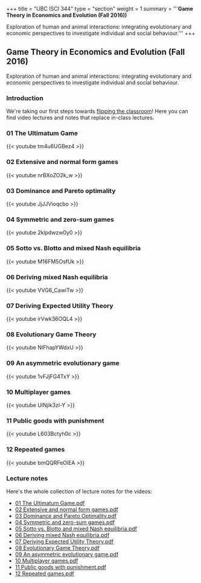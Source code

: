 +++
title = "UBC ISCI 344"
type = "section"
weight = 1
summary = '''**Game Theory in Economics and Evolution (Fall 2016))**

Exploration of human and animal interactions: integrating evolutionary and economic perspectives to investigate individual and social behaviour.'''
+++

## Game Theory in Economics and Evolution (Fall 2016)

Exploration of human and animal interactions: integrating evolutionary and economic perspectives to investigate individual and social behaviour.

### Introduction

We're taking our first steps towards [flipping the classroom](https://en.wikipedia.org/wiki/Flipped_classroom)!  Here you can find video lectures and notes that replace in-class lectures. 


### 01 The Ultimatum Game

{{< youtube tm4u6UGBez4 >}}

### 02 Extensive and normal form games

{{< youtube nrBXoZO2k_w >}}

### 03 Dominance and Pareto optimality

{{< youtube JjJJVioqcbo >}}

### 04 Symmetric and zero-sum games

{{< youtube 2klpdwzw0y0 >}}

### 05 Sotto vs. Blotto and mixed Nash equilibria

{{< youtube M16FM5OsfUk >}}

### 06 Deriving mixed Nash equilibria

{{< youtube VVG6_CawiTw >}}

### 07 Deriving Expected Utility Theory

{{< youtube irVwk36OQL4 >}}

### 08 Evolutionary Game Theory

{{< youtube NIFhapYWdxU >}}

### 09 An asymmetric evolutionary game

{{< youtube 1vFJjFG4TxY >}}

### 10 Multiplayer games

{{< youtube UlNjik3zl-Y >}}

### 11 Public goods with punishment

{{< youtube L603Bctyh0c >}}

### 12 Repeated games

{{< youtube bmQQRFeOlEA >}}

### Lecture notes 

Here's the whole collection of lecture notes for the videos:

* [01 The Ultimatum Game.pdf](01%20The%20Ultimatum%20Game.pdf)
* [02 Extensive and normal form games.pdf](02%20Extensive%20and%20normal%20form%20games.pdf)
* [03 Dominance and Pareto Optimality.pdf](03%20Dominance%20and%20Pareto%20Optimality.pdf)
* [04 Symmetric and zero-sum games.pdf](04%20Symmetric%20and%20zero-sum%20games.pdf)
* [05 Sotto vs. Blotto and mixed Nash equilibria.pdf](05%20Sotto%20vs.%20Blotto%20and%20mixed%20Nash%20equilibria.pdf)
* [06 Deriving mixed Nash equilibria.pdf](06%20Deriving%20mixed%20Nash%20equilibria.pdf)
* [07 Deriving Expected Utility Theory.pdf](07%20Deriving%20Expected%20Utility%20Theory.pdf)
* [08 Evolutionary Game Theory.pdf](08%20Evolutionary%20Game%20Theory.pdf)
* [09 An asymmetric evolutionary game.pdf](09%20An%20asymmetric%20evolutionary%20game.pdf)
* [10 Multiplayer games.pdf](10%20Multiplayer%20games.pdf)
* [11 Public goods with punishment.pdf](11%20Public%20goods%20with%20punishment.pdf)
* [12 Repeated games.pdf](12%20Repeated%20games.pdf)
